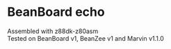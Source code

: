 # BeanBoard echo
Assembled with z88dk-z80asm  
Tested on BeanBoard v1, BeanZee v1 and Marvin v1.1.0  